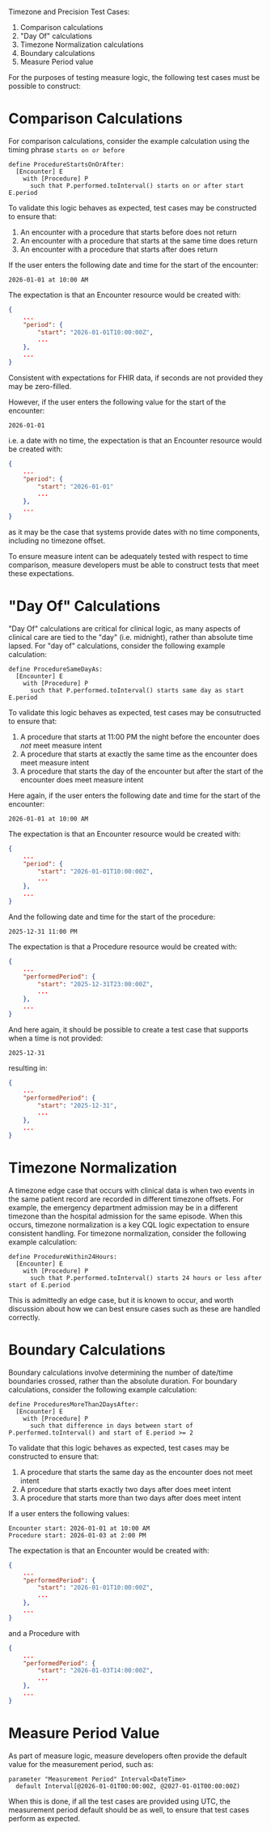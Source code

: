 Timezone and Precision Test Cases:

1. Comparison calculations
2. "Day Of" calculations
3. Timezone Normalization calculations
4. Boundary calculations
5. Measure Period value

For the purposes of testing measure logic, the following test cases must be possible to construct:

# Comparison Calculations

For comparison calculations, consider the example calculation using the timing phrase `starts on or before`

```cql
define ProcedureStartsOnOrAfter:
  [Encounter] E
    with [Procedure] P
      such that P.performed.toInterval() starts on or after start E.period
```

To validate this logic behaves as expected, test cases may be constructed to ensure that:

1. An encounter with a procedure that starts before does not return
2. An encounter with a procedure that starts at the same time does return
3. An encounter with a procedure that starts after does return

If the user enters the following date and time for the start of the encounter:

```
2026-01-01 at 10:00 AM
```

The expectation is that an Encounter resource would be created with:

```json
{
    ...
    "period": {
        "start": "2026-01-01T10:00:00Z",
        ...
    },
    ...
}
```

Consistent with expectations for FHIR data, if seconds are not provided they may be zero-filled.

However, if the user enters the following value for the start of the encounter:

```
2026-01-01
```

i.e. a date with no time, the expectation is that an Encounter resource would be created with:

```json
{
    ...
    "period": {
        "start": "2026-01-01"
        ...
    },
    ...
}
```

as it may be the case that systems provide dates with no time components, including no timezone offset.

To ensure measure intent can be adequately tested with respect to time comparison, measure developers must be able to construct tests that meet these expectations.

# "Day Of" Calculations

"Day Of" calculations are critical for clinical logic, as many aspects of clinical care are tied to the "day" (i.e. midnight), rather than absolute time lapsed. For "day of" calculations, consider the following example calculation:

```cql
define ProcedureSameDayAs:
  [Encounter] E
    with [Procedure] P
      such that P.performed.toInterval() starts same day as start E.period
```

To validate this logic behaves as expected, test cases may be consutructed to ensure that:

1. A procedure that starts at 11:00 PM the night before the encounter does _not_ meet measure intent
2. A procedure that starts at exactly the same time as the encounter does meet measure intent
3. A procedure that starts the day of the encounter but after the start of the encounter does meet measure intent

Here again, if the user enters the following date and time for the start of the encounter:

```
2026-01-01 at 10:00 AM
```

The expectation is that an Encounter resource would be created with:

```json
{
    ...
    "period": {
        "start": "2026-01-01T10:00:00Z",
        ...
    },
    ...
}
```

And the following date and time for the start of the procedure:

```
2025-12-31 11:00 PM
```

The expectation is that a Procedure resource would be created with:

```json
{
    ...
    "performedPeriod": {
        "start": "2025-12-31T23:00:00Z",
        ...
    },
    ...
}
```

And here again, it should be possible to create a test case that supports when a time is not provided:

```
2025-12-31
```

resulting in:

```json
{
    ...
    "performedPeriod": {
        "start": "2025-12-31",
        ...
    },
    ...
}
```

# Timezone Normalization

A timezone edge case that occurs with clinical data is when two events in the same patient record are recorded in different timezone offsets. For example, the emergency department admission may be in a different timezone than the hospital admission for the same episode. When this occurs, timezone normalization is a key CQL logic expectation to ensure consistent handling. For timezone normalization, consider the following example calculation:

```cql
define ProcedureWithin24Hours:
  [Encounter] E
    with [Procedure] P
      such that P.performed.toInterval() starts 24 hours or less after start of E.period
```

This is admittedly an edge case, but it is known to occur, and worth discussion about how we can best ensure cases such as these are handled correctly.


# Boundary Calculations

Boundary calculations involve determining the number of date/time boundaries crossed, rather than the absolute duration. For boundary calculations, consider the following example calculation:

```cql
define ProceduresMoreThan2DaysAfter:
  [Encounter] E
    with [Procedure] P
      such that difference in days between start of P.performed.toInterval() and start of E.period >= 2
```

To validate that this logic behaves as expected, test cases may be constructed to ensure that:

1. A procedure that starts the same day as the encounter does not meet intent
2. A procedure that starts exactly two days after does meet intent
3. A procedure that starts more than two days after does meet intent

If a user enters the following values:

```
Encounter start: 2026-01-01 at 10:00 AM
Procedure start: 2026-01-03 at 2:00 PM
```

The expectation is that an Encounter would be created with:

```json
{
    ...
    "performedPeriod": {
        "start": "2026-01-01T10:00:00Z",
        ...
    },
    ...
}
```

and a Procedure with

```json
{
    ...
    "performedPeriod": {
        "start": "2026-01-03T14:00:00Z",
        ...
    },
    ...
}
```

# Measure Period Value

As part of measure logic, measure developers often provide the default value for the measurement period, such as:

```cql
parameter "Measurement Period" Interval<DateTime>
  default Interval[@2026-01-01T00:00:00Z, @2027-01-01T00:00:00Z)
```

When this is done, if all the test cases are provided using UTC, the measurement period default should be as well, to ensure that test cases perform as expected.

